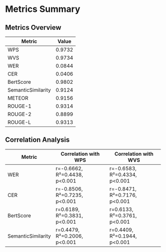 # Metrics Summary

## Metrics Overview

| Metric | Value |
|--------|-------|
| WPS | 0.9732 |
| WVS | 0.9734 |
| WER | 0.0844 |
| CER | 0.0406 |
| BertScore | 0.9802 |
| SemanticSimilarity | 0.9124 |
| METEOR | 0.9156 |
| ROUGE-1 | 0.9314 |
| ROUGE-2 | 0.8899 |
| ROUGE-L | 0.9313 |

## Correlation Analysis

| Metric | Correlation with WPS | Correlation with WVS |
|--------|----------------------|----------------------|
| WER | r=-0.6662, R²=0.4438, p<0.001 | r=-0.6583, R²=0.4334, p<0.001 |
| CER | r=-0.8506, R²=0.7235, p<0.001 | r=-0.8471, R²=0.7176, p<0.001 |
| BertScore | r=0.6189, R²=0.3831, p<0.001 | r=0.6133, R²=0.3761, p<0.001 |
| SemanticSimilarity | r=0.4479, R²=0.2006, p<0.001 | r=0.4409, R²=0.1944, p<0.001 |
